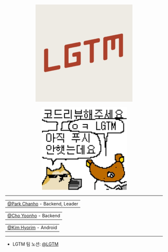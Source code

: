<p align="center">
            <img src="/art/logo/github-title.jpg" />
</p>
<p align="center">
             <img src="/art/logo/LGTM.jpg" />   
</p>

---

<table align="center">
	<tr align="center">
		<td><a href="https://github.com/great-park">@Park Chanho</a> - Backend, Leader</td>
	</tr>
</table>

<table align="center">
	<tr align="center">
		<td><a href="https://github.com/ray-yhc">@Cho Yoonho</a> - Backend</td>
	</tr>	
</table>
<table align="center">
	<tr align="center">
		<td><a href="https://github.com/KxxHyoRim">@Kim Hyorim</a> - Android</td>
	</tr>	
</table>

</table>

---

- LGTM 팀 노션: [@LGTM](https://www.notion.so/team-hkcc/Hello-Kitty-Coding-Club-52c64bc1236d4288a15e3ebf7ab9db9f?pvs=4)

